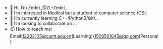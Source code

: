 - 👋 Hi, I’m ZedeL,@ZL-ZedeL.
- 👀 I’m interested in Medical but a student of computer science (CS).
- 🌱 I’m currently learning C++/Python3/Git/...
- 💞️ I’m looking to collaborate on ...
 - 📫 How to reach me: Email:12202105@cumt.edu.cn(Learning)/1509501045@qq.com(Personal)

<!---
ZL-ZedeL/ZL-ZedeL is a ✨ special ✨ repository because its `README.md` (this file) appears on your GitHub profile.
You can click the Preview link to take a look at your changes.
--->
